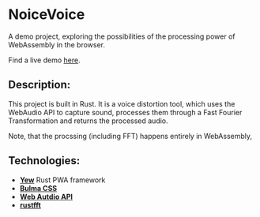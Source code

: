 # NoiceVoice

A demo project, exploring the possibilities of the processing power of WebAssembly in the browser.

Find a live demo [here](https://ltan.de/voice).

## Description:

This project is built in Rust.
It is a voice distortion tool, which uses the WebAudio API to capture sound, processes them through a Fast Fourier Transformation and returns the processed audio.

Note, that the procssing (including FFT) happens entirely in WebAssembly, 



## Technologies:
- **[Yew](https://github.com/yewstack/yew)** Rust PWA framework
- **[Bulma CSS](https://bulma.io/)**
- **[Web Autdio API](https://developer.mozilla.org/en-US/docs/Web/API/Web_Audio_API)**
- **[rustfft](https://github.com/awelkie/RustFFT)**